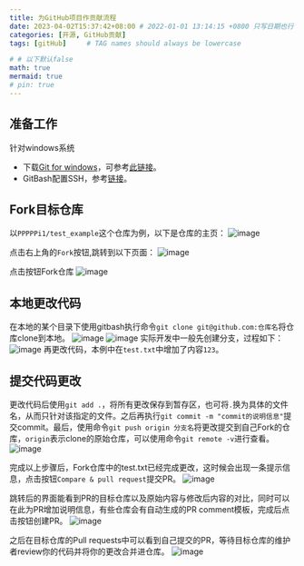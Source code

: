 ```yaml
---
title: 为GitHub项目作贡献流程
date: 2023-04-02T15:37:42+08:00 # 2022-01-01 13:14:15 +0800 只写日期也行；不写秒也行；这样也行 2022-03-09T00:55:42+08:00
categories: [开源, GitHub贡献]
tags: [gitHub]     # TAG names should always be lowercase

# # 以下默认false
math: true
mermaid: true
# pin: true
---
```


## 准备工作
针对windows系统
* 下载[Git for windows](https://git-scm.com/downloads)，可参考[此链接](https://zhuanlan.zhihu.com/p/242540359)。
* GitBash配置SSH，参考[链接](https://cloud.tencent.com/developer/article/2059781)。

## Fork目标仓库
以`PPPPPi1/test_example`这个仓库为例，以下是仓库的主页：
![image](https://user-images.githubusercontent.com/104072573/229350713-3fab7cd1-71a8-49d1-9847-7bb7cbf73aca.png)

点击右上角的`Fork`按钮,跳转到以下页面：
![image](https://user-images.githubusercontent.com/104072573/229350811-9583053b-673a-4bed-99c1-46d1324ec53c.png)

点击按钮Fork仓库
![image](https://user-images.githubusercontent.com/104072573/229351267-6b645cc3-fdaf-4175-8f36-64612896ffbc.png)

## 本地更改代码
在本地的某个目录下使用gitbash执行命令`git clone git@github.com:仓库名`将仓库clone到本地。
![image](https://user-images.githubusercontent.com/104072573/229351368-5dc8b166-6da1-4560-ade1-e4c64e59c13e.png)
![image](https://user-images.githubusercontent.com/104072573/229351762-c37ac06f-48be-4aeb-bc37-89ed76669e1d.png)
实际开发中一般先创建分支，过程如下：
![image](https://user-images.githubusercontent.com/104072573/229351922-ea0c682e-8d79-481d-8a22-e62fec993e2d.png)
再更改代码，本例中在`test.txt`中增加了内容`123`。

## 提交代码更改
更改代码后使用`git add .`，将所有更改保存到暂存区，也可将`.`换为具体的文件名，从而只针对该指定的文件。之后再执行`git commit -m "commit的说明信息"`提交commit。最后，使用命令`git push origin 分支名`将更改提交到自己Fork的仓库，`origin`表示clone的原始仓库，可以使用命令`git remote -v`进行查看。
![image](https://user-images.githubusercontent.com/104072573/229352526-9a17351c-f9d2-48e1-8277-e421ace76729.png)

完成以上步骤后，Fork仓库中的test.txt已经完成更改，这时候会出现一条提示信息，点击按钮`Compare & pull request`提交PR。
![image](https://user-images.githubusercontent.com/104072573/229352686-dad70d82-d70e-41c6-b9be-f0aa64ff193e.png)

跳转后的界面能看到PR的目标仓库以及原始内容与修改后内容的对比，同时可以在此为PR增加说明信息，有些仓库会有自动生成的PR comment模板，完成后点击按钮创建PR。
![image](https://user-images.githubusercontent.com/104072573/229352807-221baea1-b36d-49cc-adf3-041b71c3d582.png)

之后在目标仓库的Pull requests中可以看到自己提交的PR，等待目标仓库的维护者review你的代码并将你的更改合并进仓库。
![image](https://user-images.githubusercontent.com/104072573/229352998-0ca121ff-5971-40af-9b35-ecfad893cd61.png)

